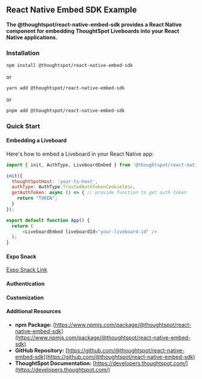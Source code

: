 ## React Native Embed SDK Example

**The @thoughtspot/react-native-embed-sdk provides a React Native component for embedding ThoughtSpot Liveboards into your React Native applications.**

### Installation

```bash
npm install @thoughtspot/react-native-embed-sdk
```

or

```bash
yarn add @thoughtspot/react-native-embed-sdk
```

or

```bash
pnpm add @thoughtspot/react-native-embed-sdk
```

### Quick Start

#### Embedding a Liveboard

Here's how to embed a Liveboard in your React Native app:

```javascript
import { init, AuthType, LiveboardEmbed } from '@thoughtspot/react-native-embed-sdk';

init({
  thoughtSpotHost: 'your-ts-host',
  authType: AuthType.TrustedAuthTokenCookieless,
  getAuthToken: async () => { // provide function to get auth token
    return "TOKEN";
  }
});

export default function App() {
  return (
      <LiveboardEmbed liveboardId="your-liveboard-id" />
  );
}
```

#### Expo Snack

[Expo Snack Link]()

#### Authentication

[//]: # (Authentication)

#### Customization

[//]: # (Customization)

#### Additional Resources

* **npm Package:** [https://www.npmjs.com/package/@thoughtspot/react-native-embed-sdk](https://www.npmjs.com/package/@thoughtspot/react-native-embed-sdk)
* **GitHub Repository:** [https://github.com/@thoughtspot/react-native-embed-sdk](https://github.com/@thoughtspot/react-native-embed-sdk)
* **ThoughtSpot Documentation:** [https://developers.thoughtspot.com/](https://developers.thoughtspot.com/)

